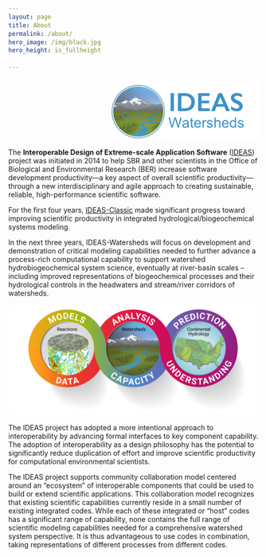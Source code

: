 ```yaml
---
layout: page
title: About
permalink: /about/
hero_image: /img/black.jpg
hero_height: is_fullheight

---
```

<p align="right">
  <img width="300" src="/img/IDEAS-Watersheds-logo.jpg">
</p>

The **Interoperable Design of Extreme-scale Application Software** ([IDEAS][IDEAS]) project was initiated in 2014 to help SBR and other scientists in the Office of Biological and Environmental Research (BER) increase software development productivity—a key aspect of overall scientific productivity—through a new interdisciplinary and agile approach to creating sustainable, reliable, high-performance scientific software. 

For the first four years, [IDEAS-Classic][IDEAS-Classic] made significant progress toward improving scientific productivity in integrated hydrological/biogeochemical systems modeling.

In the next three years, IDEAS-Watersheds will focus on development and demonstration of critical modeling capabilities needed to further advance a process-rich computational capability to support watershed hydrobiogeochemical system science, eventually at river-basin scales – including improved representations of biogeochemical processes and their hydrological controls in the headwaters and stream/river corridors of watersheds.

<p align="center">
  <img width="500" src="/img/Pillars_hero.png">
</p>

The IDEAS project has adopted a more intentional approach to interoperability by advancing formal interfaces to key component capability. The adoption of interoperability as a design philosophy has the potential to significantly reduce duplication of effort and improve scientific productivity for computational environmental scientists.

The IDEAS project supports community collaboration model centered around an “ecosystem” of interoperable components that could be used to build or extend scientific applications. This collaboration model recognizes that existing scientific capabilities currently reside in a small number of existing integrated codes. While each of these integrated or “host” codes has a significant range of capability, none contains the full range of scientific modeling capabilities needed for a comprehensive watershed system perspective. It is thus advantageous to use codes in combination, taking representations of different processes from different codes. 

[IDEAS-Classic]: https://ideas-productivity.org/ideas-classic/
[IDEAS]: https://ideas-productivity.org/


